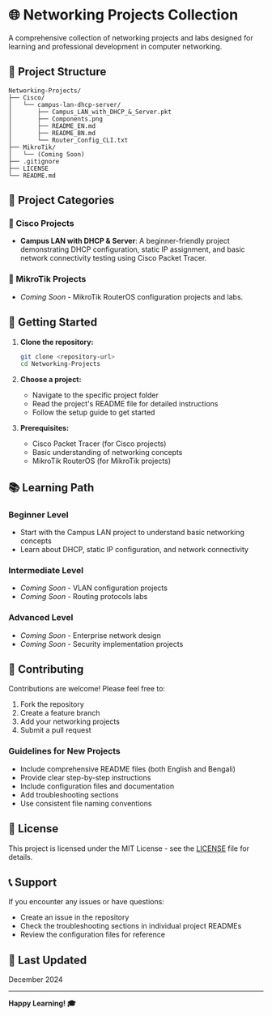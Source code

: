 # 🌐 Networking Projects Collection

A comprehensive collection of networking projects and labs designed for learning and professional development in computer networking.

## 📁 Project Structure

```
Networking-Projects/
├── Cisco/
│   └── campus-lan-dhcp-server/
│       ├── Campus_LAN_with_DHCP_&_Server.pkt
│       ├── Components.png
│       ├── README_EN.md
│       ├── README_BN.md
│       └── Router_Config_CLI.txt
├── MikroTik/
│   └── (Coming Soon)
├── .gitignore
├── LICENSE
└── README.md
```

## 🎯 Project Categories

### 🔧 Cisco Projects
- **Campus LAN with DHCP & Server**: A beginner-friendly project demonstrating DHCP configuration, static IP assignment, and basic network connectivity testing using Cisco Packet Tracer.

### 🔧 MikroTik Projects
- *Coming Soon* - MikroTik RouterOS configuration projects and labs.

## 🚀 Getting Started

1. **Clone the repository:**
   ```bash
   git clone <repository-url>
   cd Networking-Projects
   ```

2. **Choose a project:**
   - Navigate to the specific project folder
   - Read the project's README file for detailed instructions
   - Follow the setup guide to get started

3. **Prerequisites:**
   - Cisco Packet Tracer (for Cisco projects)
   - Basic understanding of networking concepts
   - MikroTik RouterOS (for MikroTik projects)

## 📚 Learning Path

### Beginner Level
- Start with the Campus LAN project to understand basic networking concepts
- Learn about DHCP, static IP configuration, and network connectivity

### Intermediate Level
- *Coming Soon* - VLAN configuration projects
- *Coming Soon* - Routing protocols labs

### Advanced Level
- *Coming Soon* - Enterprise network design
- *Coming Soon* - Security implementation projects

## 🤝 Contributing

Contributions are welcome! Please feel free to:

1. Fork the repository
2. Create a feature branch
3. Add your networking projects
4. Submit a pull request

### Guidelines for New Projects
- Include comprehensive README files (both English and Bengali)
- Provide clear step-by-step instructions
- Include configuration files and documentation
- Add troubleshooting sections
- Use consistent file naming conventions

## 📄 License

This project is licensed under the MIT License - see the [LICENSE](LICENSE) file for details.

## 📞 Support

If you encounter any issues or have questions:
- Create an issue in the repository
- Check the troubleshooting sections in individual project READMEs
- Review the configuration files for reference

## 📅 Last Updated

December 2024

---

**Happy Learning! 🎓**
